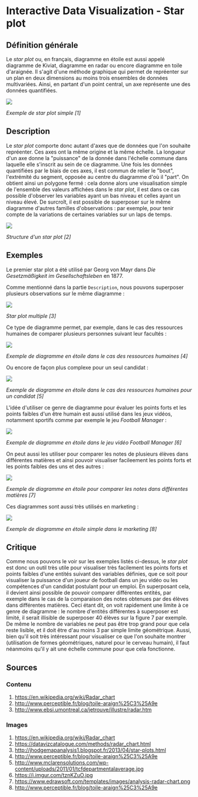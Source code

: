 # Interactive Data Visualization - Star plot

## Définition générale

Le *star plot* ou, en français, diagramme en étoile est aussi appelé diagramme de Kiviat, diagramme en radar ou encore diagramme en toile d'araignée. Il s'agit d'une méthode graphique qui permet de repréenter sur un plan en deux dimensions au moins trois ensembles de données multivariées. Ainsi, en partant d'un point central, un axe représente une des données quantifiées.

![](img/Star_plot_Detail.png)

*Exemple de star plot simple [1]*

## Description

Le *star plot* comporte donc autant d'axes que de données que l'on souhaite repréenter. Ces axes ont la même origine et la même échelle. La longueur d'un axe donne la "puissance" de la donnée dans l'échelle commune dans laquelle elle s'inscrit au sein de ce diagramme. Une fois les données quantifiées par le biais de ces axes, il est commun de relier le "bout", l'extrémité du segment, opposée au centre du diagramme d'où il "part". On obtient ainsi un polygone fermé : cela donne alors une visualisation simple de l'ensemble des valeurs affichées dans le *star plot*, il est dans ce cas possible d'observer les variables ayant un bas niveau et celles ayant un niveau élevé.
De surcroît, il est possible de superposer sur le même diagramme d'autres familles d'observations : par exemple, pour tenir compte de la variations de certaines variables sur un laps de temps.

![](img/radar_chart.png)

*Structure d'un star plot [2]*

## Exemples

Le premier star plot a été utilisé par Georg von Mayr dans *Die Gesetzmäßigkeit im Gesellschaftsleben* en 1877.

Comme mentionné dans la partie `Description`, nous pouvons superposer plusieurs observations sur le même diagramme :

![](img/obs-star-4.png)

*Star plot multiple [3]*

Ce type de diagramme permet, par exemple, dans le cas des ressources humaines de comparer plusieurs personnes suivant leur facultés :

![](img/spider3.png)

*Exemple de diagramme en étoile dans le cas des ressources humaines [4]*

Ou encore de façon plus complexe pour un seul candidat :

![](img/tcfdepartmentalaverage.jpg)

*Exemple de diagramme en étoile dans le cas des ressources humaines pour un candidat [5]*

L'idée d'utiliser ce genre de diagramme pour évaluer les points forts et les points faibles d'un être humain est aussi utilisé dans les jeux vidéos, notamment sportifs comme par exemple le jeu *Football Manager* :

![](img/fm.jpg)

*Exemple de diagramme en étoile dans le jeu vidéo Football Manager [6]*

On peut aussi les utiliser pour comparer les notes de plusieurs élèves dans différentes matières et ainsi pouvoir visualiser facileement les points forts et les points faibles des uns et des autres :

![](img/analysis-radar-chart.png)

*Exemple de diagramme en étoile pour comparer les notes dans différentes matières [7]*

Ces diagrammes sont aussi très utilisés en marketing :

![](img/spiderSmall0.png)

*Exemple de diagramme en étoile simple dans le marketing [8]*

## Critique

Comme nous pouvons le voir sur les exemples listés ci-dessus, le *star plot* est donc un outil très utile pour visualiser très facilement les points forts et points faibles d'une entités suivant des variables définies, que ce soit pour visualiser la puissance d'un joueur de football dans un jeu vidéo ou les compétences d'un candidat postulant pour un emploi. En superposant cela, il devient ainsi possible de pouvoir comparer différentes entités, par exemple dans le cas de la comparaison des notes obtenues par des élèves dans différentes matières. Ceci étant dit, on voit rapidement une limite à ce genre de diagramme : le nombre d'entités différentes à superposer est limité, il serait illisible de superposer 40 élèves sur la figure 7 par exemple.
De même le nombre de variables ne peut pas être trop grand pour que cela reste lisible, et il doit être d'au moins 3 par simple limite géométrique.
Aussi, bien qu'il soit très intéressant pour visualiser ce que l'on souhaite montrer (utilisation de formes géométriques, naturel pour le cerveau humain), il faut néanmoins qu'il y ait une échelle commune pour que cela fonctionne.

## Sources

### Contenu

1. https://en.wikipedia.org/wiki/Radar_chart
1. http://www.perceptible.fr/blog/toile-araign%25C3%25A9e
1. http://www.ebsi.umontreal.ca/jetrouve/illustre/radar.htm

### Images

1. https://en.wikipedia.org/wiki/Radar_chart
1. https://datavizcatalogue.com/methods/radar_chart.html
1. http://jhodgemapanalysis1.blogspot.fr/2013/04/star-plots.html
1. http://www.perceptible.fr/blog/toile-araign%25C3%25A9e
1. http://www.mclarensolutions.com/wp-content/uploads/2011/01/tcfdepartmentalaverage.jpg
1. https://i.imgur.com/tznKZuO.jpg
1. https://www.edrawsoft.com/templates/images/analysis-radar-chart.png
1. http://www.perceptible.fr/blog/toile-araign%25C3%25A9e
